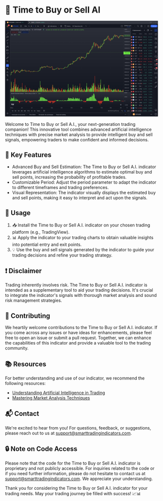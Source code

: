 # 🚀 Time to Buy or Sell AI

![Buy or Sell Estimation](Time%20To%20Buy%20And%20Sell%201D.png)

Welcome to Time to Buy or Sell A.I., your next-generation trading companion! This innovative tool combines advanced artificial intelligence techniques with precise market analysis to provide intelligent buy and sell signals, empowering traders to make confident and informed decisions.

## 🎯 Key Features

- Advanced Buy and Sell Estimation: The Time to Buy or Sell A.I. indicator leverages artificial intelligence algorithms to estimate optimal buy and sell points, increasing the probability of profitable trades.
- Customizable Period: Adjust the period parameter to adapt the indicator to different timeframes and trading preferences.
- Visual Representation: The indicator visually displays the estimated buy and sell points, making it easy to interpret and act upon the signals.

## 🔧 Usage

1. 📥 Install the Time to Buy or Sell A.I. indicator on your chosen trading platform (e.g., TradingView).
2. 📊 Apply the indicator to your trading charts to obtain valuable insights into potential entry and exit points.
3. 💡 Use the buy and sell signals generated by the indicator to guide your trading decisions and refine your trading strategy.

## ❗ Disclaimer

Trading inherently involves risk. The Time to Buy or Sell A.I. indicator is intended as a supplementary tool to aid your trading decisions. It's crucial to integrate the indicator's signals with thorough market analysis and sound risk management strategies.

## 🤝 Contributing

We heartily welcome contributions to the Time to Buy or Sell A.I. indicator. If you come across any issues or have ideas for enhancements, please feel free to open an issue or submit a pull request. Together, we can enhance the capabilities of this indicator and provide a valuable tool to the trading community.

## 📚 Resources

For better understanding and use of our indicator, we recommend the following resources:

- [Understanding Artificial Intelligence in Trading](https://www.investopedia.com/articles/trading/11/automated-trading-systems.asp)
- [Mastering Market Analysis Techniques](https://www.investopedia.com/terms/t/technicalanalysis.asp)

## 📬 Contact

We're excited to hear from you! For questions, feedback, or suggestions, please reach out to us at support@smarttradingindicators.com.

## 🔒 Note on Code Access

Please note that the code for the Time to Buy or Sell A.I. indicator is proprietary and not publicly accessible. For inquiries related to the code or if you need further information, please do not hesitate to contact us at support@smarttradingindicators.com. We appreciate your understanding.

Thank you for considering the Time to Buy or Sell A.I. indicator for your trading needs. May your trading journey be filled with success! 📈📊
